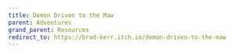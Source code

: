```yaml
---
title: Demon Driven to the Maw
parent: Adventures
grand_parent: Resources
redirect_to: https://brad-kerr.itch.io/demon-driven-to-the-maw
---
```

